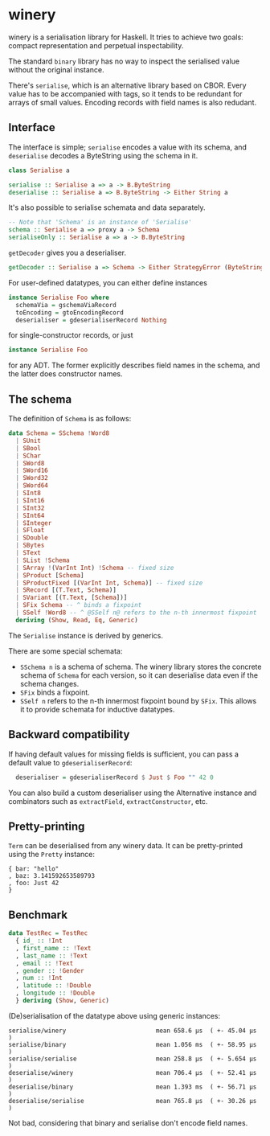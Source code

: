 # winery

winery is a serialisation library for Haskell. It tries to achieve two
goals: compact representation and perpetual inspectability.

The standard `binary` library has no way to inspect the serialised value without the original instance.

There's `serialise`, which is an alternative library based on CBOR. Every value has to be accompanied with tags, so it tends to be redundant for arrays of small values. Encoding records with field names is also redudant.

## Interface

The interface is simple; `serialise` encodes a value with its schema, and
`deserialise` decodes a ByteString using the schema in it.

```haskell
class Serialise a

serialise :: Serialise a => a -> B.ByteString
deserialise :: Serialise a => B.ByteString -> Either String a
```

It's also possible to serialise schemata and data separately.

```haskell
-- Note that 'Schema' is an instance of 'Serialise'
schema :: Serialise a => proxy a -> Schema
serialiseOnly :: Serialise a => a -> B.ByteString
```

`getDecoder` gives you a deserialiser.

```haskell
getDecoder :: Serialise a => Schema -> Either StrategyError (ByteString -> a)
```

For user-defined datatypes, you can either define instances

```haskell
instance Serialise Foo where
  schemaVia = gschemaViaRecord
  toEncoding = gtoEncodingRecord
  deserialiser = gdeserialiserRecord Nothing
```

for single-constructor records, or just

```haskell
instance Serialise Foo
```

for any ADT. The former explicitly describes field names in the schema, and the
latter does constructor names.

## The schema

The definition of `Schema` is as follows:

```haskell
data Schema = SSchema !Word8
  | SUnit
  | SBool
  | SChar
  | SWord8
  | SWord16
  | SWord32
  | SWord64
  | SInt8
  | SInt16
  | SInt32
  | SInt64
  | SInteger
  | SFloat
  | SDouble
  | SBytes
  | SText
  | SList !Schema
  | SArray !(VarInt Int) !Schema -- fixed size
  | SProduct [Schema]
  | SProductFixed [(VarInt Int, Schema)] -- fixed size
  | SRecord [(T.Text, Schema)]
  | SVariant [(T.Text, [Schema])]
  | SFix Schema -- ^ binds a fixpoint
  | SSelf !Word8 -- ^ @SSelf n@ refers to the n-th innermost fixpoint
  deriving (Show, Read, Eq, Generic)
```

The `Serialise` instance is derived by generics.

There are some special schemata:

* `SSchema n` is a schema of schema. The winery library stores the concrete schema of `Schema` for each version, so it can deserialise data even if the schema changes.
* `SFix` binds a fixpoint.
* `SSelf n` refers to the n-th innermost fixpoint bound by `SFix`. This allows it to provide schemata for inductive datatypes.

## Backward compatibility

If having default values for missing fields is sufficient, you can pass a
default value to `gdeserialiserRecord`:

```haskell
  deserialiser = gdeserialiserRecord $ Just $ Foo "" 42 0
```

You can also build a custom deserialiser using the Alternative instance and combinators such as `extractField`, `extractConstructor`, etc.

## Pretty-printing

`Term` can be deserialised from any winery data. It can be pretty-printed using the `Pretty` instance:

```
{ bar: "hello"
, baz: 3.141592653589793
, foo: Just 42
}
```

## Benchmark

```haskell
data TestRec = TestRec
  { id_ :: !Int
  , first_name :: !Text
  , last_name :: !Text
  , email :: !Text
  , gender :: !Gender
  , num :: !Int
  , latitude :: !Double
  , longitude :: !Double
  } deriving (Show, Generic)
```

(De)serialisation of the datatype above using generic instances:

```
serialise/winery                         mean 658.6 μs  ( +- 45.04 μs  )
serialise/binary                         mean 1.056 ms  ( +- 58.95 μs  )
serialise/serialise                      mean 258.8 μs  ( +- 5.654 μs  )
deserialise/winery                       mean 706.4 μs  ( +- 52.41 μs  )
deserialise/binary                       mean 1.393 ms  ( +- 56.71 μs  )
deserialise/serialise                    mean 765.8 μs  ( +- 30.26 μs  )
```

Not bad, considering that binary and serialise don't encode field names.
